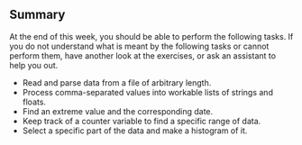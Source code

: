 ## Summary

At the end of this week, you should be able to perform the following tasks. If you do not understand what is meant by the following tasks or cannot perform them, have another look at the exercises, or ask an assistant to help you out.

* Read and parse data from a file of arbitrary length.
* Process comma-separated values into workable lists of strings and floats.
* Find an extreme value and the corresponding date.
* Keep track of a counter variable to find a specific range of data.
* Select a specific part of the data and make a histogram of it.
